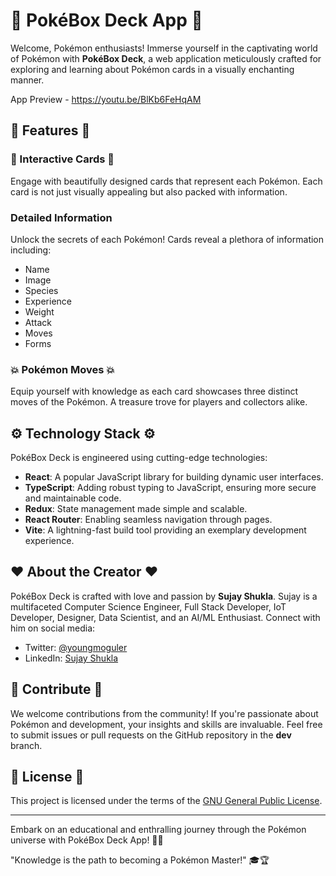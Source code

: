 # 🚀 PokéBox Deck App 🚀

Welcome, Pokémon enthusiasts! Immerse yourself in the captivating world of Pokémon with **PokéBox Deck**, a web application meticulously crafted for exploring and learning about Pokémon cards in a visually enchanting manner.

App Preview - 
https://youtu.be/BlKb6FeHqAM

## 🌈 Features 🌈

### 🎴 Interactive Cards 🎴

Engage with beautifully designed cards that represent each Pokémon. Each card is not just visually appealing but also packed with information.

### Detailed Information

Unlock the secrets of each Pokémon! Cards reveal a plethora of information including:

- Name
- Image
- Species
- Experience
- Weight
- Attack
- Moves
- Forms

### 💥 Pokémon Moves 💥

Equip yourself with knowledge as each card showcases three distinct moves of the Pokémon. A treasure trove for players and collectors alike.

## ⚙️ Technology Stack ⚙️

PokéBox Deck is engineered using cutting-edge technologies:

- **React**: A popular JavaScript library for building dynamic user interfaces.
- **TypeScript**: Adding robust typing to JavaScript, ensuring more secure and maintainable code.
- **Redux**: State management made simple and scalable.
- **React Router**: Enabling seamless navigation through pages.
- **Vite**: A lightning-fast build tool providing an exemplary development experience.

## ❤️ About the Creator ❤️

PokéBox Deck is crafted with love and passion by **Sujay Shukla**. Sujay is a multifaceted Computer Science Engineer, Full Stack Developer, IoT Developer, Designer, Data Scientist, and an AI/ML Enthusiast. Connect with him on social media:

- Twitter: [@youngmoguler](https://twitter.com/youngmoguler)
- LinkedIn: [Sujay Shukla](https://www.linkedin.com/in/sujayshuklaa)

## 🤝 Contribute 🤝

We welcome contributions from the community! If you're passionate about Pokémon and development, your insights and skills are invaluable. Feel free to submit issues or pull requests on the GitHub repository in the **dev** branch.

## 📜 License 📜

This project is licensed under the terms of the [GNU General Public License](https://github.com/youngmoguler/pokebox-deck-app).

---

Embark on an educational and enthralling journey through the Pokémon universe with PokéBox Deck App! 🌟💫

"Knowledge is the path to becoming a Pokémon Master!" 🎓🏆
